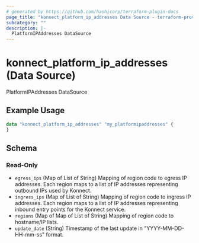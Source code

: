 ```yaml
---
# generated by https://github.com/hashicorp/terraform-plugin-docs
page_title: "konnect_platform_ip_addresses Data Source - terraform-provider-konnect"
subcategory: ""
description: |-
  PlatformIPAddresses DataSource
---
```


# konnect_platform_ip_addresses (Data Source)

PlatformIPAddresses DataSource

## Example Usage

```terraform
data "konnect_platform_ip_addresses" "my_platformipaddresses" {
}
```

<!-- schema generated by tfplugindocs -->
## Schema

### Read-Only

- `egress_ips` (Map of List of String) Mapping of region code to egress IP addresses. Each region maps to a list of IP
addresses representing outbound IPs used by Konnect.
- `ingress_ips` (Map of List of String) Mapping of region code to ingress IP addresses. Each region maps to a list of IP
addresses representing inbound entry points for the Konnect service.
- `regions` (Map of Map of List of String) Mapping of region code to hostname/IP lists.
- `update_date` (String) Timestamp of the last update in "YYYY-MM-DD-HH-mm-ss" format.
